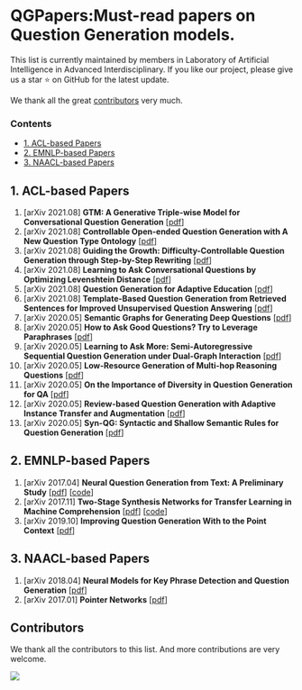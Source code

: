 # QGPapers:Must-read papers on Question Generation models.

This list is currently maintained by members in Laboratory of Artificial Intelligence in Advanced Interdisciplinary. If you like our project, please give us a star ⭐ on GitHub for the latest update.


We thank all the great [contributors](#contributors) very much.



### Contents

- [1. ACL-based Papers](#1-ACL-based-Papers)
- [2. EMNLP-based Papers](#2-EMNLP-based-Papers)
- [3. NAACL-based Papers](#3-NAACL-based-Papers)


## 1. ACL-based Papers
1. [arXiv 2021.08] **GTM: A Generative Triple-wise Model for Conversational Question Generation** [[pdf](https://aclanthology.org/2021.acl-long.271.pdf)]
2. [arXiv 2021.08] **Controllable Open-ended Question Generation with A New Question Type Ontology** [[pdf](https://aclanthology.org/2021.acl-long.502.pdf)]
3. [arXiv 2021.08] **Guiding the Growth: Difficulty-Controllable Question Generation through Step-by-Step Rewriting** [[pdf](https://aclanthology.org/2021.acl-long.465.pdf)]
4. [arXiv 2021.08] **Learning to Ask Conversational Questions by Optimizing Levenshtein Distance** [[pdf](https://aclanthology.org/2021.acl-long.438.pdf)]
5. [arXiv 2021.08] **Question Generation for Adaptive Education** [[pdf](https://aclanthology.org/2021.acl-short.88.pdf)]
6. [arXiv 2021.08] **Template-Based Question Generation from Retrieved Sentences for Improved Unsupervised Question Answering** [[pdf](https://aclanthology.org/2020.acl-main.413.pdf)]
7. [arXiv 2020.05] **Semantic Graphs for Generating Deep Questions** [[pdf](https://aclanthology.org/2020.acl-main.135.pdf)]
8. [arXiv 2020.05] **How to Ask Good Questions? Try to Leverage Paraphrases** [[pdf](https://aclanthology.org/2020.acl-main.545.pdf)]
9. [arXiv 2020.05] **Learning to Ask More: Semi-Autoregressive Sequential Question Generation under Dual-Graph Interaction** [[pdf](https://aclanthology.org/2020.acl-main.21.pdf)]
10. [arXiv 2020.05] **Low-Resource Generation of Multi-hop Reasoning Questions** [[pdf](https://aclanthology.org/2020.acl-main.601.pdf)]
11. [arXiv 2020.05] **On the Importance of Diversity in Question Generation for QA** [[pdf](https://aclanthology.org/2020.acl-main.500.pdf)]
12. [arXiv 2020.05] **Review-based Question Generation with Adaptive Instance Transfer and Augmentation** [[pdf](https://aclanthology.org/2020.acl-main.26.pdf)]
13. [arXiv 2020.05] **Syn-QG: Syntactic and Shallow Semantic Rules for Question Generation** [[pdf](https://aclanthology.org/2020.acl-main.69v2.pdf)]
   

## 2. EMNLP-based Papers
1. [arXiv 2017.04] **Neural Question Generation from Text: A Preliminary Study** [[pdf](https://arxiv.org/pdf/1704.01792.pdf)] [[code](https://github.com/magic282/NQG)]
2. [arXiv 2017.11] **Two-Stage Synthesis Networks for Transfer Learning in Machine Comprehension** [[pdf](https://arxiv.org/pdf/1706.09789.pdf)] [[code](https://github.com/davidgolub/QuestionGeneration)]
3. [arXiv 2019.10] **Improving Question Generation With to the Point Context** [[pdf](https://arxiv.org/pdf/1910.06036.pdf)]

## 3. NAACL-based Papers
1. [arXiv 2018.04] **Neural Models for Key Phrase Detection and Question Generation** [[pdf](https://arxiv.org/pdf/1706.04560.pdf)]
2. [arXiv 2017.01] **Pointer Networks** [[pdf](https://arxiv.org/pdf/1506.03134.pdf)]


## Contributors

We thank all the contributors to this list. And more contributions are very welcome.

<a href="https://github.com/YangtzeUniversityZk/KTPapers/graphs/contributors">
  <img src="https://contrib.rocks/image?repo=YangtzeUniversityZk/KTPapers" />
</a>
